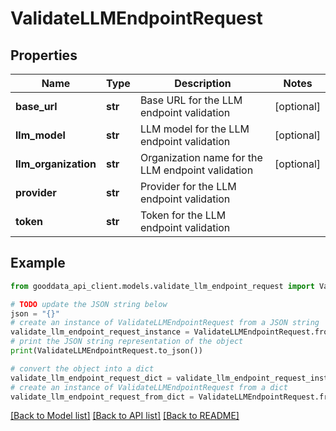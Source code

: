 # ValidateLLMEndpointRequest


## Properties

Name | Type | Description | Notes
------------ | ------------- | ------------- | -------------
**base_url** | **str** | Base URL for the LLM endpoint validation | [optional] 
**llm_model** | **str** | LLM model for the LLM endpoint validation | [optional] 
**llm_organization** | **str** | Organization name for the LLM endpoint validation | [optional] 
**provider** | **str** | Provider for the LLM endpoint validation | 
**token** | **str** | Token for the LLM endpoint validation | 

## Example

```python
from gooddata_api_client.models.validate_llm_endpoint_request import ValidateLLMEndpointRequest

# TODO update the JSON string below
json = "{}"
# create an instance of ValidateLLMEndpointRequest from a JSON string
validate_llm_endpoint_request_instance = ValidateLLMEndpointRequest.from_json(json)
# print the JSON string representation of the object
print(ValidateLLMEndpointRequest.to_json())

# convert the object into a dict
validate_llm_endpoint_request_dict = validate_llm_endpoint_request_instance.to_dict()
# create an instance of ValidateLLMEndpointRequest from a dict
validate_llm_endpoint_request_from_dict = ValidateLLMEndpointRequest.from_dict(validate_llm_endpoint_request_dict)
```
[[Back to Model list]](../README.md#documentation-for-models) [[Back to API list]](../README.md#documentation-for-api-endpoints) [[Back to README]](../README.md)


